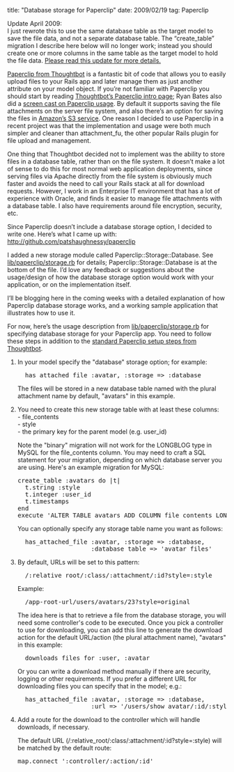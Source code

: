title: "Database storage for Paperclip"
date: 2009/02/19
tag: Paperclip

<p>Update April 2009:<br>I just rewrote this to use the same database table as the target model to save the file data, and not a separate database table. The &ldquo;create_table&rdquo; migration I describe here below will no longer work; instead you should create one or more columns in the same table as the target model to hold the file data. <a href="http://patshaughnessy.net/2009/4/14/database-storage-for-paperclip-rewritten-to-use-a-single-table">Please read this update for more details.</a></p>
<p></p>
<p><a href="http://thoughtbot.com/projects/paperclip/">Paperclip from Thoughtbot</a> is a fantastic bit of code that allows you to easily upload files to your Rails app and later manage them as just another attribute on your model object. If you&rsquo;re not familiar with Paperclip you should start by reading <a href="http://thoughtbot.com/projects/paperclip/">Thoughtbot&rsquo;s Paperclip intro page</a>; Ryan Bates also did a <a href="http://railscasts.com/episodes/134-paperclip">screen cast on Paperclip usage</a>. By default it supports saving the file attachments on the server file system, and also there&rsquo;s an option for saving the files in <a href="http://aws.amazon.com/s3/">Amazon&rsquo;s S3 service</a>. One reason I decided to use Paperclip in a recent project was that the implementation and usage were both much simpler and cleaner than attachment_fu, the other popular Rails plugin for file upload and management.</p>
<p>One thing that Thoughtbot decided not to implement was the ability to store files in a database table, rather than on the file system. It doesn&rsquo;t make a lot of sense to do this for most normal web application deployments, since serving files via Apache directly from the file system is obviously much faster and avoids the need to call your Rails stack at all for download requests. However, I work in an Enterprise IT environment that has a lot of experience with Oracle, and finds it easier to manage file attachments with a database table. I also have requirements around file encryption, security, etc.</p>
<p>Since Paperclip doesn&rsquo;t include a database storage option, I decided to write one. Here&rsquo;s what I came up with: <a href="http://github.com/patshaughnessy/paperclip">http://github.com/patshaughnessy/paperclip</a></p>
<p>I added a new storage module called Paperclip::Storage::Database. See <a href="http://github.com/patshaughnessy/paperclip/blob/ee96901d349598f04a65347e4568e46b9fe0583b/lib/paperclip/storage.rb">lib/paperclip/storage.rb</a> for details; Paperclip::Storage::Database is at the bottom of the file. I&rsquo;d love any feedback or suggestions about the usage/design of how the database storage option would work with your application, or on the implementation itself.</p>
<p>I&rsquo;ll be blogging here in the coming weeks with a detailed explanation of how Paperclip database storage works, and a working sample application that illustrates how to use it.</p>
<p>For now, here&rsquo;s the usage description from <a href="http://github.com/patshaughnessy/paperclip/blob/ee96901d349598f04a65347e4568e46b9fe0583b/lib/paperclip/storage.rb">lib/paperclip/storage.rb</a> for specifying database storage for your Paperclip app. You need to follow these steps in addition to the <a href="http://thoughtbot.com/projects/paperclip">standard Paperclip setup steps from Thoughtbot</a>.</p>
<ol>
  <li>In your model specify the &quot;database&quot; storage option; for example:
<pre>  has_attached_file :avatar, :storage =&gt; :database</pre>
The files will be stored in a new database table named with the plural attachment name
by default, &quot;avatars&quot; in this example.</li>
<li><p>You need to create this new storage table with at least these columns:<br>
  - file_contents<br>
  - style<br>
  - the primary key for the parent model (e.g. user_id)<br></p>
<p>Note the &quot;binary&quot; migration will not work for the LONGBLOG type in MySQL for the
file_contents column. You may need to craft a SQL statement for your migration,
depending on which database server you are using. Here&#x27;s an example migration for MySQL:</p>
<pre>create_table :avatars do |t|
  t.string :style
  t.integer :user_id
  t.timestamps
end
execute &#x27;ALTER TABLE avatars ADD COLUMN file_contents LONGBLOB&#x27;</pre>
You can optionally specify any storage table name you want as follows:
<pre>  has_attached_file :avatar, :storage =&gt; :database,
                    :database_table =&gt; &#x27;avatar_files&#x27;</pre></li>
<li>By default, URLs will be set to this pattern:
<pre>  /:relative_root/:class/:attachment/:id?style=:style</pre>
Example:
<pre>  /app-root-url/users/avatars/23?style=original</pre>
The idea here is that to retrieve a file from the database storage, you will need some
controller's code to be executed. Once you pick a controller to use for downloading, you can add this line
to generate the download action for the default URL/action (the plural attachment name),
&quot;avatars&quot; in this example:</p>
<pre>  downloads_files_for :user, :avatar</pre>
Or you can write a download method manually if there are security, logging or other
requirements. If you prefer a different URL for downloading files you can specify that in the model; e.g.:
<pre>  has_attached_file :avatar, :storage =&gt; :database,
                    :url =&gt; &#x27;/users/show_avatar/:id/:style&#x27;</pre></li>
<li>Add a route for the download to the controller which will handle downloads, if necessary.

The default URL (/:relative_root/:class/:attachment/:id?style=:style) will be matched by
the default route:
<pre>map.connect ':controller/:action/:id'</pre></li>
</ol>
